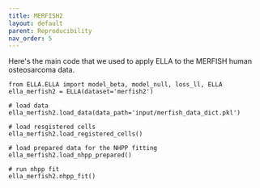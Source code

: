 ```yaml
---
title: MERFISH2
layout: default
parent: Reproducibility
nav_order: 5
---
```


Here's the main code that we used to apply ELLA to the MERFISH human osteosarcoma data.
```
from ELLA.ELLA import model_beta, model_null, loss_ll, ELLA
ella_merfish2 = ELLA(dataset='merfish2')

# load data
ella_merfish2.load_data(data_path='input/merfish_data_dict.pkl')

# load resgistered cells
ella_merfish2.load_registered_cells()

# load prepared data for the NHPP fitting
ella_merfish2.load_nhpp_prepared()

# run nhpp fit
ella_merfish2.nhpp_fit()
```

